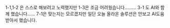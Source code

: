 1-1,1-2 은 스스로 해보려고 노력했지만 1-3은 조금 어려웠습니다.........
3-1 도 AI와 함께 했습니다......
7-1은 맞는지는 모르겠지만 일단 오늘 올라온 솔루션은 안보고 AI도움받아서 했습니다.
